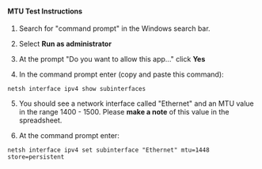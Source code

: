 
#### MTU Test Instructions

1. Search for "command prompt" in the Windows search bar.

2. Select **Run as administrator**



3. At the prompt "Do you want to allow this app..." click  **Yes**

4. In the command prompt enter (copy and paste this command):

`netsh interface ipv4 show subinterfaces`

5. You should see a network interface called "Ethernet" and an MTU value in the range 1400 - 1500. Please **make a note** of this value in the spreadsheet.

6. At the command prompt enter:

`netsh interface ipv4 set subinterface "Ethernet" mtu=1448 store=persistent`
